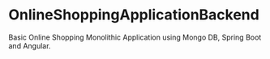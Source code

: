 # OnlineShoppingApplicationBackend
Basic Online Shopping Monolithic Application using Mongo DB, Spring Boot and Angular.
